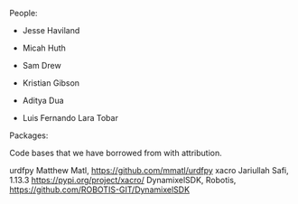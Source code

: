 People:

* Jesse Haviland

* Micah Huth
* Sam Drew
* Kristian Gibson

* Aditya Dua

* Luis Fernando Lara Tobar

Packages:

Code bases that we have borrowed from with attribution.

urdfpy Matthew Matl, https://github.com/mmatl/urdfpy
xacro Jariullah Safi, 1.13.3 https://pypi.org/project/xacro/
DynamixelSDK, Robotis, https://github.com/ROBOTIS-GIT/DynamixelSDK
